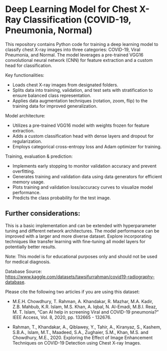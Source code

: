 # Deep Learning Model for Chest X-Ray Classification (COVID-19, Pneumonia, Normal)
This repository contains Python code for training a deep learning model to classify chest X-ray images into three categories: COVID-19, Viral Pneumonia, and Normal. The model leverages a pre-trained VGG16 convolutional neural network (CNN) for feature extraction and a custom head for classification.

Key functionalities:

* Loads chest X-ray images from designated folders.
* Splits data into training, validation, and test sets with stratification to ensure balanced class representation.
* Applies data augmentation techniques (rotation, zoom, flip) to the training data for improved generalization.

Model architecture:

* Utilizes a pre-trained VGG16 model with weights frozen for feature extraction.
* Adds a custom classification head with dense layers and dropout for regularization.
* Employs categorical cross-entropy loss and Adam optimizer for training.

Training, evaluation & prediction:
* Implements early stopping to monitor validation accuracy and prevent overfitting.
* Generates training and validation data using data generators for efficient memory usage.
* Plots training and validation loss/accuracy curves to visualize model performance.
* Predicts the class probability for the test image.

## Further considerations:
This is a basic implementation and can be extended with hyperparameter tuning and different network architectures.
The model performance can be improved with a larger and more diverse dataset.
Explore incorporating techniques like transfer learning with fine-tuning all model layers for potentially better results.

Note: This model is for educational purposes only and should not be used for medical diagnosis.

Database Source: https://www.kaggle.com/datasets/tawsifurrahman/covid19-radiography-database.

Please cite the following two articles if you are using this dataset:

* M.E.H. Chowdhury, T. Rahman, A. Khandakar, R. Mazhar, M.A. Kadir, Z.B. Mahbub, K.R. Islam, M.S. Khan, A. Iqbal, N. Al-Emadi, M.B.I. Reaz, M. T. Islam, “Can AI help in screening Viral and COVID-19 pneumonia?” IEEE Access, Vol. 8, 2020, pp. 132665 - 132676.

* Rahman, T., Khandakar, A., Qiblawey, Y., Tahir, A., Kiranyaz, S., Kashem, S.B.A., Islam, M.T., Maadeed, S.A., Zughaier, S.M., Khan, M.S. and Chowdhury, M.E., 2020. Exploring the Effect of Image Enhancement Techniques on COVID-19 Detection using Chest X-ray Images.
